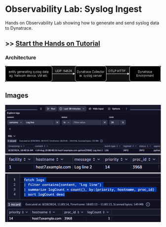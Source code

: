 # Observability Lab: Syslog Ingest

Hands on Observability Lab showing how to generate and send syslog data to Dynatrace.

## >> [Start the Hands on Tutorial](https://dynatrace.github.io/obslab-syslog)

### Architecture
![architecture](docs/images/syslog.png)

## Images

![notebook 1](docs/images/dt-notebook-1.png)
![notebook 2](docs/images/dt-notebook-2.png)
![notebook 3](docs/images/dt-notebook-3.png)


